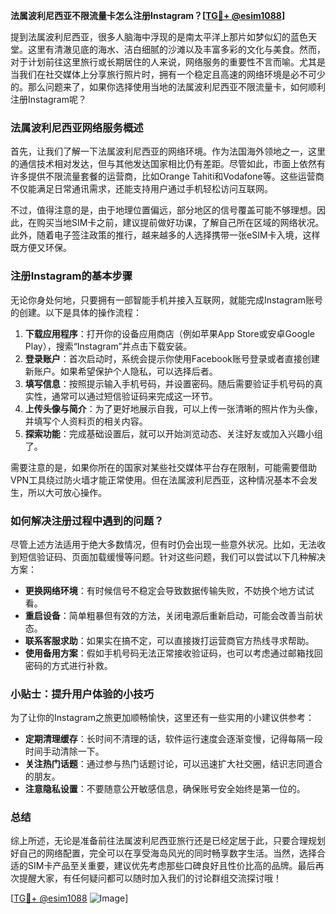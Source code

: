 **法属波利尼西亚不限流量卡怎么注册Instagram？[[TG💪+ @esim1088](https://t.me/s/esim1088)]**

提到法属波利尼西亚，很多人脑海中浮现的是南太平洋上那片如梦似幻的蓝色天堂。这里有清澈见底的海水、洁白细腻的沙滩以及丰富多彩的文化与美食。然而，对于计划前往这里旅行或长期居住的人来说，网络服务的重要性不言而喻。尤其是当我们在社交媒体上分享旅行照片时，拥有一个稳定且高速的网络环境是必不可少的。那么问题来了，如果你选择使用当地的法属波利尼西亚不限流量卡，如何顺利注册Instagram呢？

### 法属波利尼西亚网络服务概述

首先，让我们了解一下法属波利尼西亚的网络环境。作为法国海外领地之一，这里的通信技术相对发达，但与其他发达国家相比仍有差距。尽管如此，市面上依然有许多提供不限流量套餐的运营商，比如Orange Tahiti和Vodafone等。这些运营商不仅能满足日常通讯需求，还能支持用户通过手机轻松访问互联网。

不过，值得注意的是，由于地理位置偏远，部分地区的信号覆盖可能不够理想。因此，在购买当地SIM卡之前，建议提前做好功课，了解自己所在区域的网络状况。此外，随着电子签注政策的推行，越来越多的人选择携带一张eSIM卡入境，这样既方便又环保。

### 注册Instagram的基本步骤

无论你身处何地，只要拥有一部智能手机并接入互联网，就能完成Instagram账号的创建。以下是具体的操作流程：

1. **下载应用程序**：打开你的设备应用商店（例如苹果App Store或安卓Google Play），搜索“Instagram”并点击下载安装。
2. **登录账户**：首次启动时，系统会提示你使用Facebook账号登录或者直接创建新账户。如果希望保护个人隐私，可以选择后者。
3. **填写信息**：按照提示输入手机号码，并设置密码。随后需要验证手机号码的真实性，通常可以通过短信验证码来完成这一环节。
4. **上传头像与简介**：为了更好地展示自我，可以上传一张清晰的照片作为头像，并填写个人资料页的相关内容。
5. **探索功能**：完成基础设置后，就可以开始浏览动态、关注好友或加入兴趣小组了。

需要注意的是，如果你所在的国家对某些社交媒体平台存在限制，可能需要借助VPN工具绕过防火墙才能正常使用。但在法属波利尼西亚，这种情况基本不会发生，所以大可放心操作。

### 如何解决注册过程中遇到的问题？

尽管上述方法适用于绝大多数情况，但有时仍会出现一些意外状况。比如，无法收到短信验证码、页面加载缓慢等问题。针对这些问题，我们可以尝试以下几种解决方案：

- **更换网络环境**：有时候信号不稳定会导致数据传输失败，不妨换个地方试试看。
- **重启设备**：简单粗暴但有效的方法，关闭电源后重新启动，可能会改善当前状态。
- **联系客服求助**：如果实在搞不定，可以直接拨打运营商官方热线寻求帮助。
- **使用备用方案**：假如手机号码无法正常接收验证码，也可以考虑通过邮箱找回密码的方式进行补救。

### 小贴士：提升用户体验的小技巧

为了让你的Instagram之旅更加顺畅愉快，这里还有一些实用的小建议供参考：

- **定期清理缓存**：长时间不清理的话，软件运行速度会逐渐变慢，记得每隔一段时间手动清除一下。
- **关注热门话题**：通过参与热门话题讨论，可以迅速扩大社交圈，结识志同道合的朋友。
- **注意隐私设置**：不要随意公开敏感信息，确保账号安全始终是第一位的。

### 总结

综上所述，无论是准备前往法属波利尼西亚旅行还是已经定居于此，只要合理规划好自己的网络配置，完全可以在享受海岛风光的同时畅享数字生活。当然，选择合适的SIM卡产品至关重要，建议优先考虑那些口碑良好且性价比高的品牌。最后再次提醒大家，有任何疑问都可以随时加入我们的讨论群组交流探讨哦！

[[TG💪+ @esim1088](https://t.me/s/esim1088) ![Image](https://i.postimg.cc/4NQfJmqS/Snipaste-2025-05-13-00-14-12.png)]